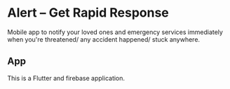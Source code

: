 # Alert – Get Rapid Response

Mobile app to notify your loved ones and emergency services immediately when you're threatened/ any accident happened/ stuck anywhere.

## App

This is a Flutter and firebase application.



